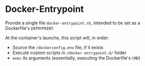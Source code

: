 # Docker-Entrypoint

Provide a single file `docker-entrypoint.sh`, intended to be set as a Dockerfile's `ENTRYPOINT`.

At the container's launche, this script will, in order:

* Source the `/dockerconfig.env` file, if it exists
* Execute custom scripts in `/docker-entrypoint.d/` folder
* `exec` its arguments (essentially, executing the Dockerfile's `CMD`)
